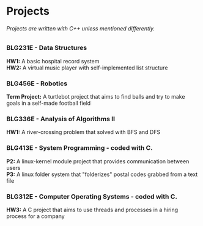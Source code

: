 # Projects
###### Projects are written with C++ unless mentioned differently.

### BLG231E - Data Structures
**HW1:** A basic hospital record system <br />
**HW2:** A virtual music player with self-implemented list structure

### BLG456E - Robotics
**Term Project:** A turtlebot project that aims to find balls and try to make goals in a self-made football field

### BLG336E - Analysis of Algorithms II
**HW1:** A river-crossing problem that solved with BFS and DFS

### BLG413E - System Programming - coded with C.
**P2:** A linux-kernel module project that provides communication between users <br />
**P3:** A linux folder system that "folderizes" postal codes grabbed from a text file

### BLG312E - Computer Operating Systems - coded with C.
**HW3:** A C project that aims to use threads and processes in a hiring process for a company
